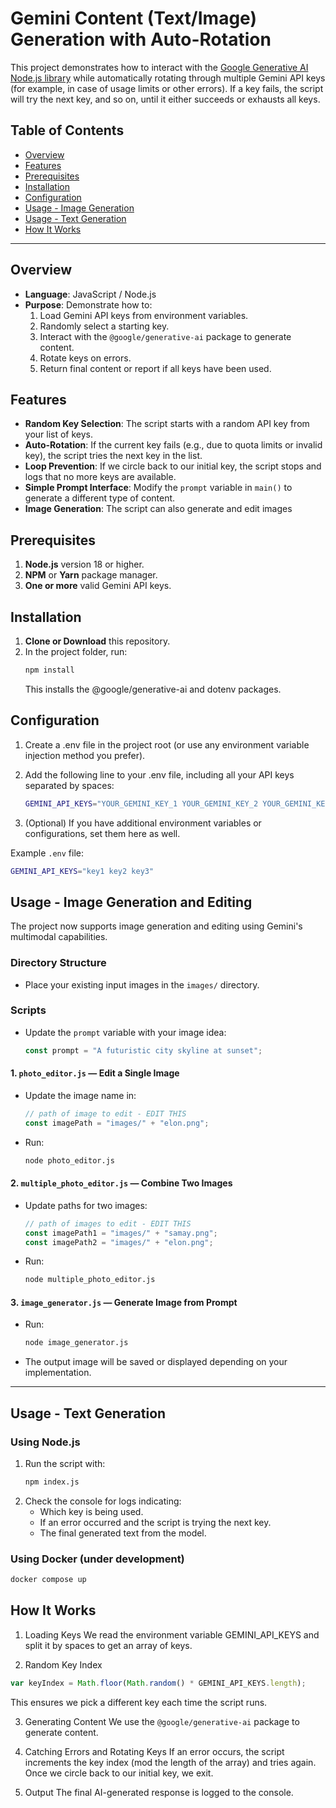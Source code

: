 # Gemini Content (Text/Image) Generation with Auto-Rotation

This project demonstrates how to interact with the [Google Generative AI Node.js library](https://www.npmjs.com/package/@google/generative-ai) while automatically rotating through multiple Gemini API keys (for example, in case of usage limits or other errors). If a key fails, the script will try the next key, and so on, until it either succeeds or exhausts all keys.

## Table of Contents

- [Overview](#overview)
- [Features](#features)
- [Prerequisites](#prerequisites)
- [Installation](#installation)
- [Configuration](#configuration)
- [Usage - Image Generation](#Usage-Image-Generation-and-Editing)
- [Usage - Text Generation](#Usage---Text-Generation)
- [How It Works](#how-it-works)

---

## Overview

- **Language**: JavaScript / Node.js
- **Purpose**: Demonstrate how to:
  1. Load Gemini API keys from environment variables.
  2. Randomly select a starting key.
  3. Interact with the `@google/generative-ai` package to generate content.
  4. Rotate keys on errors.
  5. Return final content or report if all keys have been used.

## Features

- **Random Key Selection**: The script starts with a random API key from your list of keys.
- **Auto-Rotation**: If the current key fails (e.g., due to quota limits or invalid key), the script tries the next key in the list.
- **Loop Prevention**: If we circle back to our initial key, the script stops and logs that no more keys are available.
- **Simple Prompt Interface**: Modify the `prompt` variable in `main()` to generate a different type of content.
- **Image Generation**: The script can also generate and edit images

## Prerequisites

1. **Node.js** version 18 or higher.
2. **NPM** or **Yarn** package manager.
3. **One or more** valid Gemini API keys.

## Installation

1. **Clone or Download** this repository.
2. In the project folder, run:
   ```bash
   npm install
   ```
   This installs the @google/generative-ai and dotenv packages.

## Configuration

1.  Create a .env file in the project root (or use any environment variable injection method you prefer).

2.  Add the following line to your .env file, including all your API keys separated by spaces:

    ```bash
    GEMINI_API_KEYS="YOUR_GEMINI_KEY_1 YOUR_GEMINI_KEY_2 YOUR_GEMINI_KEY_3"
    ```

3.  (Optional) If you have additional environment variables or configurations, set them here as well.

Example `.env` file:

```bash
GEMINI_API_KEYS="key1 key2 key3"
```

## Usage - Image Generation and Editing

The project now supports image generation and editing using Gemini's multimodal capabilities.

### Directory Structure

- Place your existing input images in the `images/` directory.

### Scripts

- Update the `prompt` variable with your image idea:
  ```js
  const prompt = "A futuristic city skyline at sunset";
  ```

#### 1. `photo_editor.js` — Edit a Single Image

- Update the image name in:
  ```js
  // path of image to edit - EDIT THIS
  const imagePath = "images/" + "elon.png";
  ```
- Run:
  ```bash
  node photo_editor.js
  ```

#### 2. `multiple_photo_editor.js` — Combine Two Images

- Update paths for two images:
  ```js
  // path of images to edit - EDIT THIS
  const imagePath1 = "images/" + "samay.png";
  const imagePath2 = "images/" + "elon.png";
  ```
- Run:
  ```bash
  node multiple_photo_editor.js
  ```

#### 3. `image_generator.js` — Generate Image from Prompt

- Run:

  ```bash
  node image_generator.js
  ```

- The output image will be saved or displayed depending on your implementation.

---

## Usage - Text Generation

### Using Node.js

1. Run the script with:
   ```bash
   npm index.js
   ```
2. Check the console for logs indicating:
   - Which key is being used.
   - If an error occurred and the script is trying the next key.
   - The final generated text from the model.

### Using Docker (under development)

```bash
docker compose up
```

## How It Works

1. Loading Keys
   We read the environment variable GEMINI_API_KEYS and split it by spaces to get an array of keys.

2. Random Key Index

```javascript
var keyIndex = Math.floor(Math.random() * GEMINI_API_KEYS.length);
```

This ensures we pick a different key each time the script runs.

3. Generating Content
   We use the `@google/generative-ai` package to generate content.

4. Catching Errors and Rotating Keys
   If an error occurs, the script increments the key index (mod the length of the array) and tries again. Once we circle back to our initial key, we exit.

5. Output
   The final AI-generated response is logged to the console.
